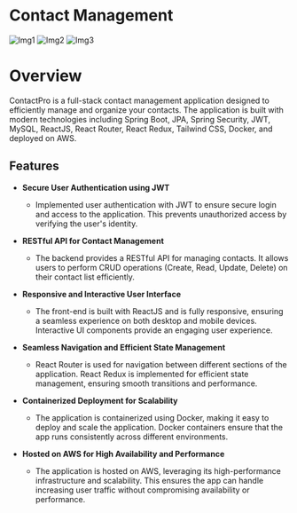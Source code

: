 # Contact Management

![Img1](https://github.com/user-attachments/assets/92961822-88b6-4724-8016-79542f64d109)
![Img2](https://github.com/user-attachments/assets/536ca560-16f4-4cfb-bbc0-0f60aa431372)
![Img3](https://github.com/user-attachments/assets/f23f6187-8453-4922-b811-368cc82be51e)

# Overview
ContactPro is a full-stack contact management application designed to efficiently manage and organize your contacts. The application is built with modern technologies including Spring Boot, JPA, Spring Security, JWT, MySQL, ReactJS, React Router, React Redux, Tailwind CSS, Docker, and deployed on AWS.

## Features

- **Secure User Authentication using JWT**
  - Implemented user authentication with JWT to ensure secure login and access to the application. This prevents unauthorized access by verifying the user's identity.

- **RESTful API for Contact Management**
  - The backend provides a RESTful API for managing contacts. It allows users to perform CRUD operations (Create, Read, Update, Delete) on their contact list efficiently.

- **Responsive and Interactive User Interface**
  - The front-end is built with ReactJS and is fully responsive, ensuring a seamless experience on both desktop and mobile devices. Interactive UI components provide an engaging user experience.

- **Seamless Navigation and Efficient State Management**
  - React Router is used for navigation between different sections of the application. React Redux is implemented for efficient state management, ensuring smooth transitions and performance.

- **Containerized Deployment for Scalability**
  - The application is containerized using Docker, making it easy to deploy and scale the application. Docker containers ensure that the app runs consistently across different environments.

- **Hosted on AWS for High Availability and Performance**
  - The application is hosted on AWS, leveraging its high-performance infrastructure and scalability. This ensures the app can handle increasing user traffic without compromising availability or performance.

